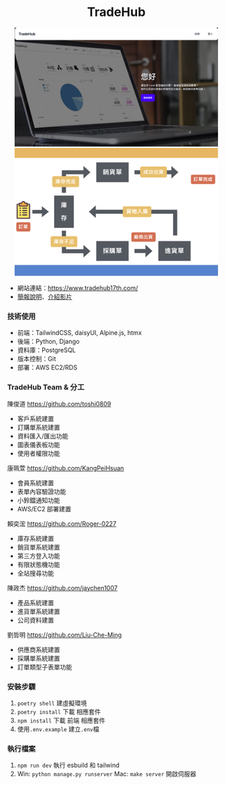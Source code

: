<div align="center"><h1>TradeHub</h1></div>
<div align="center">
    <img src="/static/images/cover.png" alt="Image 1" width="470">
    <img src="/static/images/flow_chart.png" alt="Image 2" width="470">
</div>

- 網站連結：https://www.tradehub17th.com/
- [簡報說明](https://docs.google.com/presentation/d/1v2hQw_RKSWMy0oe8V-FXMv5XkIlaJOuUAqhZvGWlnzQ/edit#slide=id.p)、[介紹影片](https://youtu.be/xHtVyjpEEGk?si=yQsw16fvhiQ_Wjo6)

### 技術使用

- 前端：TailwindCSS, daisyUI, Alpine.js, htmx
- 後端：Python, Django
- 資料庫：PostgreSQL
- 版本控制：Git
- 部署：AWS EC2/RDS

### TradeHub Team & 分工

陳俊道
https://github.com/toshi0809

- 客戶系統建置
- 訂購單系統建置
- 資料匯入/匯出功能
- 圖表儀表板功能
- 使用者權限功能

康珮萱
https://github.com/KangPeiHsuan

- 會員系統建置
- 表單內容驗證功能
- 小鈴鐺通知功能
- AWS/EC2 部署建置

賴奕浤
https://github.com/Roger-0227

- 庫存系統建置
- 銷貨單系統建置
- 第三方登入功能
- 有限狀態機功能
- 全站搜尋功能

陳政杰
https://github.com/jaychen1007

- 產品系統建置
- 進貨單系統建置
- 公司資料建置

劉哲明
https://github.com/Liu-Che-Ming

- 供應商系統建置
- 採購單系統建置
- 訂單類型子表單功能

### 安裝步驟

1. `poetry shell` 建虛擬環境
2. `poetry install` 下載 相應套件
3. `npm install` 下載 前端 相應套件
4. 使用`.env.example` 建立`.env`檔

### 執行檔案

1. `npm run dev` 執行 esbuild 和 tailwind
2. Win: `python manage.py runserver` Mac: `make server` 開啟伺服器
